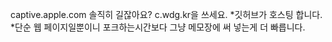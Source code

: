captive.apple.com 솔직히 길잖아요? c.wdg.kr을 쓰세요.
*깃허브가 호스팅 합니다.
*단순 웹 페이지일뿐이니 포크하는시간보다 그냥 메모장에 써 넣는게 더 빠릅니다.
